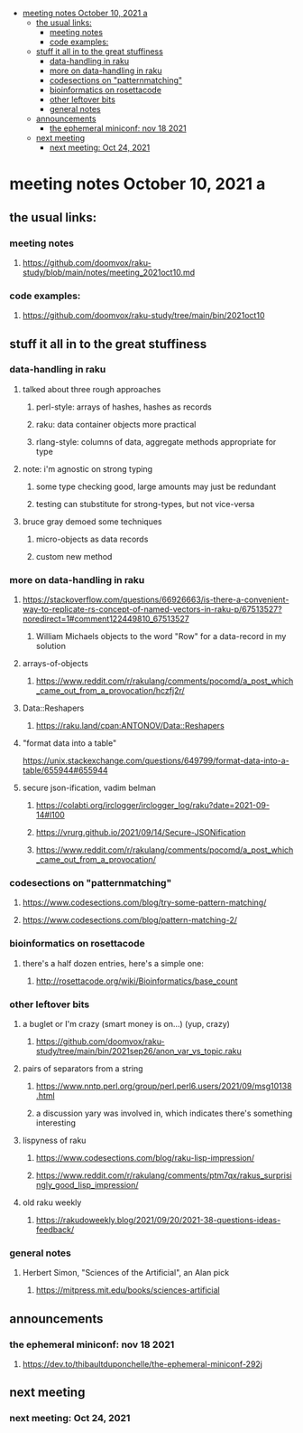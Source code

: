 - [meeting notes October 10, 2021                                      a](#org5601f68)
  - [the usual links:](#org03e8b17)
    - [meeting notes](#org75416d0)
    - [code examples:](#org432a7ac)
  - [stuff it all in to the great stuffiness](#orgc382f62)
    - [data-handling in raku](#orgf11ae2d)
    - [more on data-handling in raku](#org5a6356c)
    - [codesections on "patternmatching"](#orgc31a482)
    - [bioinformatics on rosettacode](#org2ced368)
    - [other leftover bits](#org74e6a57)
    - [general notes](#orga3f38ee)
  - [announcements](#orgad2d93f)
    - [the ephemeral miniconf: nov 18 2021](#org5b13faa)
  - [next meeting](#orgec9831c)
    - [next meeting: Oct 24, 2021](#org4c4e5f5)


<a id="org5601f68"></a>

# meeting notes October 10, 2021                                      a


<a id="org03e8b17"></a>

## the usual links:


<a id="org75416d0"></a>

### meeting notes

1.  <https://github.com/doomvox/raku-study/blob/main/notes/meeting_2021oct10.md>


<a id="org432a7ac"></a>

### code examples:

1.  <https://github.com/doomvox/raku-study/tree/main/bin/2021oct10>


<a id="orgc382f62"></a>

## stuff it all in to the great stuffiness


<a id="orgf11ae2d"></a>

### data-handling in raku

1.  talked about three rough approaches

    1.  perl-style: arrays of hashes, hashes as records
    
    2.  raku: data container objects more practical
    
    3.  rlang-style: columns of data, aggregate methods appropriate for type

2.  note: i'm agnostic on strong typing

    1.  some type checking good, large amounts may just be redundant
    
    2.  testing can stubstitute for strong-types, but not vice-versa

3.  bruce gray demoed some techniques

    1.  micro-objects as data records
    
    2.  custom new method


<a id="org5a6356c"></a>

### more on data-handling in raku

1.  <https://stackoverflow.com/questions/66926663/is-there-a-convenient-way-to-replicate-rs-concept-of-named-vectors-in-raku-p/67513527?noredirect=1#comment122449810_67513527>

    1.  William Michaels objects to the word "Row" for a data-record in my solution

2.  arrays-of-objects

    1.  <https://www.reddit.com/r/rakulang/comments/pocomd/a_post_which_came_out_from_a_provocation/hczfj2r/>

3.  Data::Reshapers

    1.  <https://raku.land/cpan:ANTONOV/Data::Reshapers>

4.  "format data into a table"

    <https://unix.stackexchange.com/questions/649799/format-data-into-a-table/655944#655944>

5.  secure json-ification, vadim belman

    1.  <https://colabti.org/irclogger/irclogger_log/raku?date=2021-09-14#l100>
    
    2.  <https://vrurg.github.io/2021/09/14/Secure-JSONification>
    
    3.  <https://www.reddit.com/r/rakulang/comments/pocomd/a_post_which_came_out_from_a_provocation/>


<a id="orgc31a482"></a>

### codesections on "patternmatching"

1.  <https://www.codesections.com/blog/try-some-pattern-matching/>

2.  <https://www.codesections.com/blog/pattern-matching-2/>


<a id="org2ced368"></a>

### bioinformatics on rosettacode

1.  there's a half dozen entries, here's a simple one:

    1.  <http://rosettacode.org/wiki/Bioinformatics/base_count>


<a id="org74e6a57"></a>

### other leftover bits

1.  a buglet or I'm crazy (smart money is on&#x2026;)  (yup, crazy)

    1.  <https://github.com/doomvox/raku-study/tree/main/bin/2021sep26/anon_var_vs_topic.raku>

2.  pairs of separators from a string

    1.  <https://www.nntp.perl.org/group/perl.perl6.users/2021/09/msg10138.html>
    
    2.  a discussion yary was involved in, which indicates there's something interesting

3.  lispyness of raku

    1.  <https://www.codesections.com/blog/raku-lisp-impression/>
    
    2.  <https://www.reddit.com/r/rakulang/comments/ptm7qx/rakus_surprisingly_good_lisp_impression/>

4.  old raku weekly

    1.  <https://rakudoweekly.blog/2021/09/20/2021-38-questions-ideas-feedback/>


<a id="orga3f38ee"></a>

### general notes

1.  Herbert Simon, "Sciences of the Artificial", an Alan pick

    1.  <https://mitpress.mit.edu/books/sciences-artificial>


<a id="orgad2d93f"></a>

## announcements


<a id="org5b13faa"></a>

### the ephemeral miniconf: nov 18 2021

1.  <https://dev.to/thibaultduponchelle/the-ephemeral-miniconf-292j>


<a id="orgec9831c"></a>

## next meeting


<a id="org4c4e5f5"></a>

### next meeting: Oct 24, 2021
